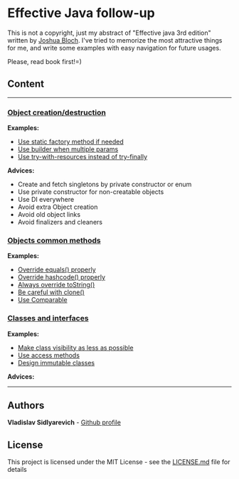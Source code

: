 # Effective Java follow-up

This is not a copyright, just my abstract of "Effective java 3rd edition"
written by [Joshua Bloch](https://twitter.com/joshbloch). I've tried to memorize the most attractive things for me, and
write some examples with easy navigation for future usages.

Please, read book first!=)

## Сontent

--- 

### [Object creation/destruction](/tree/main/src/main/java/com/github/vlsidlyarevich/effectivejava/followup/object_creation)

**Examples:**

* [Use static factory method if needed](/tree/main/src/main/java/com/github/vlsidlyarevich/effectivejava/followup/object_creation/sfm/README.MD)
* [Use builder when multiple params](/tree/main/src/main/java/com/github/vlsidlyarevich/effectivejava/followup/object_creation/builder/README.MD)
* [Use try-with-resources instead of try-finally](/tree/main/src/main/java/com/github/vlsidlyarevich/effectivejava/followup/object_creation/twr/README.MD)

**Advices:**

- Create and fetch singletons by private constructor or enum
- Use private constructor for non-creatable objects
- Use DI everywhere
- Avoid extra Object creation
- Avoid old object links
- Avoid finalizers and cleaners

### [Objects common methods](/tree/main/src/main/java/com/github/vlsidlyarevich/effectivejava/followup/object_methods)

**Examples:**

* [Override equals() properly](/tree/main/src/main/java/com/github/vlsidlyarevich/effectivejava/followup/object_methods/equals/README.MD)
* [Override hashcode() properly](/tree/main/src/main/java/com/github/vlsidlyarevich/effectivejava/followup/object_methods/hashcode/README.MD)
* [Always override toString()](/tree/main/src/main/java/com/github/vlsidlyarevich/effectivejava/followup/object_methods/to_string/README.MD)
* [Be careful with clone()](/tree/main/src/main/java/com/github/vlsidlyarevich/effectivejava/followup/object_methods/clone/README.MD)
* [Use Comparable](/tree/main/src/main/java/com/github/vlsidlyarevich/effectivejava/followup/object_methods/comparable/README.MD)

### [Classes and interfaces](/tree/main/src/main/java/com/github/vlsidlyarevich/effectivejava/followup/classes)

**Examples:**

* [Make class visibility as less as possible](/tree/main/src/main/java/com/github/vlsidlyarevich/effectivejava/followup/classes/visibility/README.MD)
* [Use access methods](/tree/main/src/main/java/com/github/vlsidlyarevich/effectivejava/followup/classes/methods/README.MD)
* [Design immutable classes](/tree/main/src/main/java/com/github/vlsidlyarevich/effectivejava/followup/classes/immutability/README.MD)

**Advices:**



---

## Authors

**Vladislav Sidlyarevich** - [Github profile](https://github.com/vlsidlyarevich)

## License

This project is licensed under the MIT License - see the [LICENSE.md](LICENSE.md) file for details